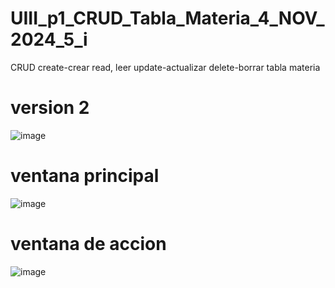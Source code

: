 # UIII_p1_CRUD_Tabla_Materia_4_NOV_2024_5_i
CRUD create-crear  read, leer update-actualizar delete-borrar  tabla materia
# version 2
![image](https://github.com/user-attachments/assets/1cf23ee3-549d-4bfd-9145-e525205fdb6b)
# ventana principal
![image](https://github.com/user-attachments/assets/becf39d9-c1d8-42a2-9943-334aaa7ebaf1)
# ventana de accion
![image](https://github.com/user-attachments/assets/e9885d41-99bc-46f8-b237-6bc766b0519f)

